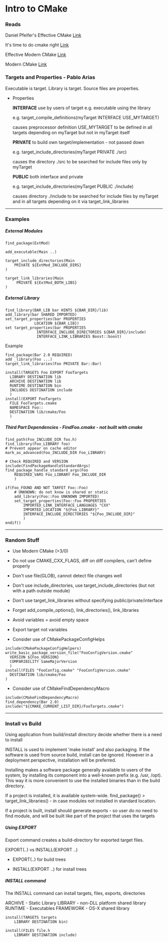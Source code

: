 # Intro to CMake

### Reads

Daniel Pfeifer's Effective CMake [Link](https://www.youtube.com/watch?v=bsXLMQ6WgIk)

It's time to do cmake right [Link](https://pabloariasal.github.io/2018/02/19/its-time-to-do-cmake-right/)

Effective Modern CMake [Link](https://gist.github.com/mbinna/c61dbb39bca0e4fb7d1f73b0d66a4fd1)

Modern CMake [Link](https://github.com/toeb/moderncmake)


### Targets and Properties - Pablo Arias

Executable is target. Library is target. Source files are properties.

* Properties

  **INTERFACE** use by users of target e.g. executable using the library

    e.g. target_compile_definitions(myTarget INTERFACE USE_MYTARGET)

    causes preprocessor definition USE_MYTARGET to be defined in all targets depending on myTarget but not in myTarget itself

  **PRIVATE** to build own target/implementation - not passed down

    e.g. target_include_directories(myTarget PRIVATE ./src)

    causes the directory ./src to be searched for include files only by myTarget

  **PUBLIC** both interface and private

    e.g. target_include_directories(myTarget PUBLIC ./include)

    causes directory ./include to be searched for include files by myTarget and in all targets depending on it via target_link_libraries



------

### Examples

##### External Modules

```
find_package(ExtMod)

add_executable(Main ..)

target_include_directories(Main
    PRIVATE ${ExtMod_INCLUDE_DIRS}
)

target_link_libraries(Main
     PRIVATE ${ExtMod_BOTH_LIBS}
)

```



##### External Library

```
find_library(BAR_LIB bar HINTS ${BAR_DIR}/lib)
add_library(bar SHARED IMPORTED)
set_target_properties(bar PROPERTIES
             LOCATION ${BAR_LIB})
set target_properties(bar PROPERTIES
              INTERFACE_INCLUDE_DIRECTORIES ${BAR_DIR}/include)
              INTERFACE_LINK_LIBRARIES Boost::boost)
```

Example

```
find_package(Bar 2.0 REQUIRED)
add _library(Foo ...)
target_link_libraries(Foo PRIVATE Bar::Bar)

install(TARGETS Foo EXPORT FooTargets
  LIBRARY DESTINATION lib
  ARCHIVE DESTINATION lib
  RUNTIME DESTINATION bin
  INCLUDES DESTINATION include
  )
install(EXPORT FooTargets
  FILE FooTargets.cmake
  NAMESPACE Foo::
  DESTINATION lib/cmake/Foo
  )
```



##### Third Part Dependencies - FindFoo.cmake - not built with cmake

```
find_path(Foo_INCLUDE_DIR foo.h)
find_library(Foo_LIBRARY foo)
# Prevent appear on cache editor
mark_as_advanced(Foo_INCLUDE_DIR Foo_LIBRARY)

# Check REQUIRED and VERSION
include(FindPackageHandleStandardArgs)
find_package_handle_standard_args(Foo
    REQUIRED_VARS Foo_LIBRARY Foo_INCLUDE_DIR
    )

if(Foo_FOUND AND NOT TARFET Foo::Foo)
    # UNKNOWN: do not know is shared or static
    add_library(Foo::Foo UNKNOWN IMPORTED)
    set_target_properties(Foo::Foo PROPERTIES
        IMPORTED_LINK_INTERFACE_LANGUAGES "CXX"
        IMPORTED_LOCATION "${Foo_LIBRARY}"
        INTERFACE_INCLUDE_DIRECTORIES "${Foo_INCLUDE_DIR}"
        )
endif()
```

------



### Random Stuff

* Use Modern CMake (>3/0)

* Do not use CMAKE_CXX_FLAGS, diff on diff compilers, can't define properly

* Don't use file(GLOB), cannot detect file changes well

* Don't use include_directories, use target_include_directories (but not with a path outside module)

* Don't use target_link_libraries without specifying public/private/interface

* Forget add_compile_options(), link_directories(), link_libraries

* Avoid variables = avoid empty space 

* Export target not variables

* Consider use of CMakePackageConfigHelps

```
include(CMakePackageConfigHelpers)
write_basic_package_version_file("FooConfigVersion.cmake"
  VERSION ${Foo_VERSION}
  COMPARIBILITY SameMajorVersion
  )
install(FILES "FooConfig.cmake" "FooConfigVersion.cmake"
  DESTINATION lib/cmake/Foo
)
```

* Consider use of CMakeFindDependencyMacro

```
include(CMakeFindDependencyMacro)
find_dependency(Bar 2.0)
include("${CMAKE_CURRENT_LIST_DIR}/FooTargets.cmake")
```

------



### Install vs Build

Using application from build/install directory decide whether there is a need to install

INSTALL is used to implement 'make install' and also packaging. If the software is used from source build, install can be ignored. However in a deployment perspective, installation will be preferred.

Installing makes a software package generally available to users of the system, by installing its component into a well-known prefix (e.g. /usr, /opt). This way it is more convenient to use the installed binaries than in the build directory.

If a project is installed, it is available system-wide. find_package() > target_link_libraries() - in case modules not installed in standard location.

If a project is built, install should generate exports - so user do no need to find module, and will be built like part of the project that uses the targets



##### Using EXPORT 

Export command creates a build-directory for exported target files. 

EXPORT(..) vs INSTALL(EXPORT ..)

* EXPORT(..) for build trees

* INSTALL(EXPORT ..) for install trees

  

##### INSTALL command

The INSTALL command can install targets, files, exports, directories

ARCHIVE - Static Library
LIBRARY - non-DLL platform shared library
RUNTIME - Executables
FRAMEWORK - OS-X shared library

```
install(TARGETS targets 
	LIBRARY DESTINATION bin)

install(FILES file.h 
	LIBRARY DESTINATION include)
```



